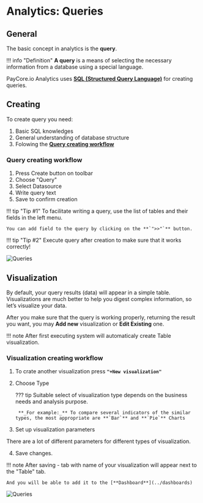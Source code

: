 # Analytics: Queries

## General
The basic concept in analytics is the **query**. 

!!! info "Definition"
    **A query** is a means of selecting the necessary information from a database using a special language.


 PayСore.io Analytics uses [ **SQL (Structured Query Language)**](https://en.wikipedia.org/wiki/SQL)  for creating queries.


## Creating

To create query you need:

1. Basic SQL knowledges
2. General understanding of database structure
3. Folowing the [**Query creating workflow**](#query-creating-workflow)

### Query creating workflow

1. Press Create button on toolbar
2. Choose "Query"
3. Select Datasource
4. Write query text
5. Save to confirm creation

!!! tip "Tip #1"
    To facilitate writing a query, use the list of tables and their fields in the left menu.

    You can add field to the query by clicking on the **`">>"`** button.

!!! tip "Tip #2"
    Execute query after creation to make sure that it works correctly!
    
![Queries](images/queries1.png)

## Visualization

By default, your query results (data) will appear in a simple table. Visualizations are much better to help you digest complex information, so let’s visualize your data.

After you make sure that the query is working properly, returning the result you want,  you may **Add new** visualization or **Edit Existing** one.

!!! note 
    After first executing system will automaticaly create Table visualization.

### Visualization creating workflow

1. To crate another visualization press **`"+New visualization"`**
2. Choose Type
    
    ??? tip 
        Suitable select of visualization type depends on the business needs and analysis purpose.
        
        **_For example:_** To compare several indicators of the similar types, the most appropriate are **`Bar`** and **`Pie`** Charts

3. Set up visualization parameters
    
There are a lot of different parameters for  different types of visualization. 

4. Save changes.

!!! note
    After saving - tab with name of your visualization  will appear next to the "Table" tab.
    
    And you will be able to add it to the [**Dashboard**](../dashboards)
    
![Queries](images/queries2.png)
